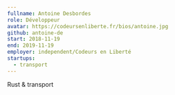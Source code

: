 ```yaml
---
fullname: Antoine Desbordes
role: Développeur
avatar: https://codeursenliberte.fr/bios/antoine.jpg
github: antoine-de
start: 2018-11-19
end: 2019-11-19
employer: independent/Codeurs en Liberté
startups:
  - transport
---
```


Rust & transport
